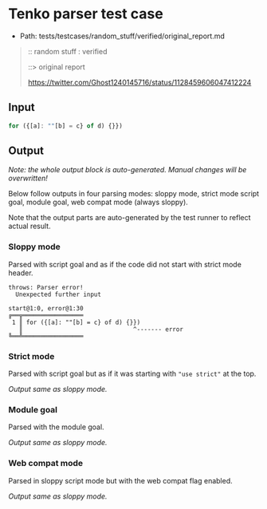 # Tenko parser test case

- Path: tests/testcases/random_stuff/verified/original_report.md

> :: random stuff : verified
>
> ::> original report
>
> https://twitter.com/Ghost1240145716/status/1128459606047412224

## Input


`````js
for ({[a]: ""[b] = c} of d) {}})
`````

## Output

_Note: the whole output block is auto-generated. Manual changes will be overwritten!_

Below follow outputs in four parsing modes: sloppy mode, strict mode script goal, module goal, web compat mode (always sloppy).

Note that the output parts are auto-generated by the test runner to reflect actual result.

### Sloppy mode

Parsed with script goal and as if the code did not start with strict mode header.

`````
throws: Parser error!
  Unexpected further input

start@1:0, error@1:30
╔══╦═════════════════
 1 ║ for ({[a]: ""[b] = c} of d) {}})
   ║                               ^------- error
╚══╩═════════════════

`````

### Strict mode

Parsed with script goal but as if it was starting with `"use strict"` at the top.

_Output same as sloppy mode._

### Module goal

Parsed with the module goal.

_Output same as sloppy mode._

### Web compat mode

Parsed in sloppy script mode but with the web compat flag enabled.

_Output same as sloppy mode._
